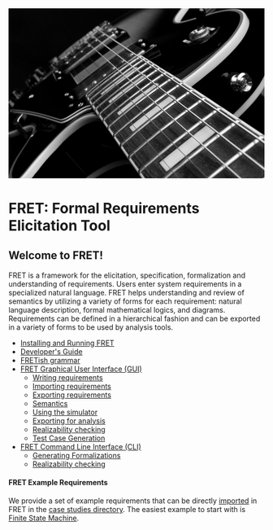 <!-- userManual.md -->

<img src="./icons/electric-guitar.png" height=25% width=100%>

# FRET: Formal Requirements Elicitation Tool

## Welcome to FRET!

FRET is a framework for the elicitation, specification, formalization and understanding of requirements. Users enter system requirements in a specialized natural language. FRET helps understanding and review of semantics by utilizing a variety of forms for each requirement: natural language description, formal mathematical logics, and diagrams. Requirements can be defined in a hierarchical fashion and can be exported in a variety of forms to be used by analysis tools.


* [Installing and Running FRET](./installingFRET/installationInstructions.md)
* [Developer's Guide](./developersGuide/installingAndRunningFRET.md)
* [FRETish grammar](./fretishGrammar/index.pdf)
* [FRET Graphical User Interface (GUI)](./user-interface/tutorial.md)
    * [Writing requirements](./user-interface/writingReqs.md)
    * [Importing requirements](./user-interface/exportImport/import.md)
    * [Exporting requirements](./user-interface/exportImport/export.md)
    * [Semantics](./semantics/semanticsOverview.md)
    * [Using the simulator](./UsingTheSimulator/ltlsim.md)
    * [Exporting for analysis](./ExportingForAnalysis/analysis.md)
    * [Realizability checking](./exports/realizabilityManual.md)
    * [Test Case Generation](./exports/testgenManual.md)
* [FRET Command Line Interface (CLI)](./cli/cli.md)
    * [Generating Formalizations](./cli/cli.md#Generating-formalizations)
    * [Realizability checking](./cli/cli.md#Realizability-checking)

#### FRET Example Requirements

We provide a set of example requirements that can be directly
[imported](./user-interface/exportImport/import.md) in FRET in the
[case studies directory](../../../caseStudies). The easiest example to start with is
[Finite State Machine](../../../caseStudies/FiniteStateMachine).

